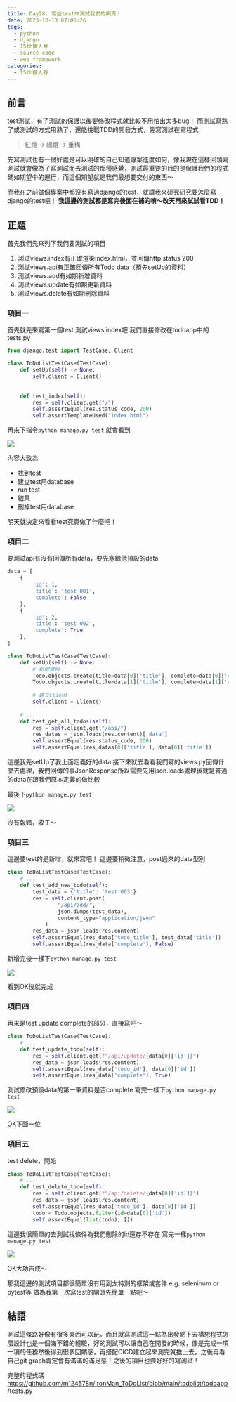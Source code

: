 ```yaml
---
title: Day28. 寫些test來測試我們的網頁！
date: 2023-10-13 07:06:26
tags: 
  - python
  - django
  - 15th鐵人賽
  - source code
  - web framework
categories:
  - 15th鐵人賽
---
```


## 前言
test測試，有了測試的保護以後要修改程式就比較不用怕出太多bug！
而測試寫熟了或測試的方式用熟了，還能挑戰TDD的開發方式，先寫測試在寫程式
> 紅燈 -> 綠燈 -> 重構

先寫測試也有一個好處是可以明確的自己知道專案進度如何，像我現在這樣回頭寫測試就會像為了寫測試而去測試的那種感覺，測試最重要的目的是保護我們的程式碼如期望中的運行，而這個期望就是我們最想要交付的東西～

而我在之前做個專案中都沒有寫過django的test，就讓我來研究研究要怎麼寫django的test吧！
**我這邊的測試都是寫完後面在補的唷～改天再來試試看TDD！**

## 正題
首先我們先來列下我們要測試的項目
1. 測試views.index有正確渲染index.html，並回傳http status 200
2. 測試views.api有正確回傳所有Todo data（預先setUp的資料）
3. 測試views.add有如期新增資料
4. 測試views.update有如期更新資料
5. 測試views.delete有如期刪除資料

### 項目一
首先就先來寫第一個test 測試views.index吧
我們直接修改在todoapp中的tests.py
```py
from django.test import TestCase, Client

class ToDoListTestCase(TestCase):
    def setUp(self) -> None:
        self.client = Client()
    
    
    def test_index(self):
        res = self.client.get("/")
        self.assertEqual(res.status_code, 200)
        self.assertTemplateUsed("index.html")
```
再來下指令`python manage.py test`
就會看到

![](images/2023-10-13Day28.寫些test來測試我們的網頁！/20162905ltCiadFf1S.png)

內容大致為
+ 找到test
+ 建立test用database
+ run test
+ 結果
+ 刪掉test用database

明天就決定來看看test究竟做了什麼吧！

### 項目二
要測試api有沒有回傳所有data，要先塞給他預設的data
```py
data = [
    {
        'id': 1,
        'title': 'test 001',
        'complete': False
    },
    {
        'id': 2,
        'title': 'test 002',
        'complete': True
    },
]

class ToDoListTestCase(TestCase):
    def setUp(self) -> None:
        # 新增資料
        Todo.objects.create(title=data[0]['title'], complete=data[0]['complete'])
        Todo.objects.create(title=data[1]['title'], complete=data[1]['complete'])
        
        # 建立client
        self.client = Client()
        
    # ...
    def test_get_all_todos(self):
        res = self.client.get("/api/")
        res_datas = json.loads(res.content)['data']
        self.assertEqual(res.status_code, 200)
        self.assertEqual(res_datas[0]['title'], data[0]['title'])
```

這邊我先setUp了我上面定義好的data
接下來就去看看我們寫的views.py回傳什麼去處理，我們回傳的事JsonResponse所以需要先用json.loads處理後就是普通的data在跟我們原本定義的做比較

最後下`python manage.py test`

![](images/2023-10-13Day28.寫些test來測試我們的網頁！/20162905uItp9j75cc.png)

沒有報錯，收工～

### 項目三
這邊要test的是新增，就來寫吧！
這邊要稍微注意，post過來的data型別
```py
class ToDoListTestCase(TestCase):
    # ...
    def test_add_new_todo(self):
        test_data = {'title': 'test 003'}
        res = self.client.post(
                "/api/add/", 
                json.dumps(test_data), 
                content_type="application/json"
            )
        res_data = json.loads(res.content)
        self.assertEqual(res_data['todo_title'], test_data['title'])
        self.assertEqual(res_data['complete'], False)
```
新增完後一樣下`python manage.py test`

![](images/2023-10-13Day28.寫些test來測試我們的網頁！/20162905VEbfAY0cGh.png)

看到OK後就完成

### 項目四
再來是test update complete的部分，直接寫吧～
```py
class ToDoListTestCase(TestCase):
    # ...
    def test_update_todo(self):
        res = self.client.get(f"/api/update/{data[0]['id']}")
        res_data = json.loads(res.content)
        self.assertEqual(res_data['todo_id'], data[0]['id'])
        self.assertEqual(res_data['complete'], True)
```
測試修改預設data的第一筆資料是否complete
寫完一樣下`python manage.py test`

![](images/2023-10-13Day28.寫些test來測試我們的網頁！/20162905jplmyqR6ip.png)

OK下面一位

### 項目五
test delete，開始
```py
class ToDoListTestCase(TestCase):
    # ...
    def test_delete_todo(self):
        res = self.client.get(f"/api/delete/{data[0]['id']}")
        res_data = json.loads(res.content)
        self.assertEqual(res_data['todo_id'], data[0]['id'])
        todo = Todo.objects.filter(id=data[0]['id'])
        self.assertEqual(list(todo), [])
```
這邊我很簡單的去測試找條件為我們刪除的id還存不存在
寫完一樣`python manage.py test`

![](images/2023-10-13Day28.寫些test來測試我們的網頁！/20162905q0SfdyIO8e.png)

OK大功告成～

那我這邊的測試項目都很簡單沒有用到太特別的框架或套件 e.g. seleninum or pytest等
做為我第一次寫test的開頭先簡單一點吧～

## 結語
測試這條路好像有很多東西可以玩，而且就寫測試這一點為出發點下去構想程式怎麼設計也是一個滿不錯的體驗，好的測試可以讓自己在開發的時候，像是完成一項一項的任務然後得到很多回饋感，再搭配CICD建立起來測完就推上去，之後再看自己git graph肯定會有滿滿的滿足感！之後的項目也要好好的寫測試！

完整的程式碼
https://github.com/m124578n/IronMan_ToDoList/blob/main/todolist/todoapp/tests.py
